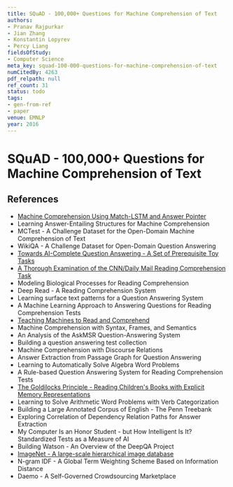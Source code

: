 ```yaml
---
title: SQuAD - 100,000+ Questions for Machine Comprehension of Text
authors:
- Pranav Rajpurkar
- Jian Zhang
- Konstantin Lopyrev
- Percy Liang
fieldsOfStudy:
- Computer Science
meta_key: squad-100-000-questions-for-machine-comprehension-of-text
numCitedBy: 4263
pdf_relpath: null
ref_count: 31
status: todo
tags:
- gen-from-ref
- paper
venue: EMNLP
year: 2016
---
```


# SQuAD - 100,000+ Questions for Machine Comprehension of Text

## References

- [Machine Comprehension Using Match-LSTM and Answer Pointer](./machine-comprehension-using-match-lstm-and-answer-pointer.md)
- Learning Answer-Entailing Structures for Machine Comprehension
- MCTest - A Challenge Dataset for the Open-Domain Machine Comprehension of Text
- WikiQA - A Challenge Dataset for Open-Domain Question Answering
- [Towards AI-Complete Question Answering - A Set of Prerequisite Toy Tasks](./towards-ai-complete-question-answering-a-set-of-prerequisite-toy-tasks.md)
- [A Thorough Examination of the CNN/Daily Mail Reading Comprehension Task](./a-thorough-examination-of-the-cnn-daily-mail-reading-comprehension-task.md)
- Modeling Biological Processes for Reading Comprehension
- Deep Read - A Reading Comprehension System
- Learning surface text patterns for a Question Answering System
- A Machine Learning Approach to Answering Questions for Reading Comprehension Tests
- [Teaching Machines to Read and Comprehend](./teaching-machines-to-read-and-comprehend.md)
- Machine Comprehension with Syntax, Frames, and Semantics
- An Analysis of the AskMSR Question-Answering System
- Building a question answering test collection
- Machine Comprehension with Discourse Relations
- Answer Extraction from Passage Graph for Question Answering
- Learning to Automatically Solve Algebra Word Problems
- A Rule-based Question Answering System for Reading Comprehension Tests
- [The Goldilocks Principle - Reading Children's Books with Explicit Memory Representations](./the-goldilocks-principle-reading-children-s-books-with-explicit-memory-representations.md)
- Learning to Solve Arithmetic Word Problems with Verb Categorization
- Building a Large Annotated Corpus of English - The Penn Treebank
- Exploring Correlation of Dependency Relation Paths for Answer Extraction
- My Computer Is an Honor Student - but How Intelligent Is It? Standardized Tests as a Measure of AI
- Building Watson - An Overview of the DeepQA Project
- [ImageNet - A large-scale hierarchical image database](./imagenet-a-large-scale-hierarchical-image-database.md)
- N-gram IDF - A Global Term Weighting Scheme Based on Information Distance
- Daemo - A Self-Governed Crowdsourcing Marketplace

